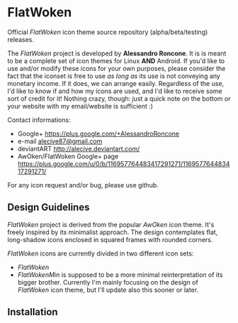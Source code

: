 FlatWoken
=========

Official *FlatWoken* icon theme source repository (alpha/beta/testing) releases.

The *FlatWoken* project is developed by **Alessandro Roncone**. It is is meant to be a complete set of icon themes for Linux **AND** Android. If you'd like to use and/or modify these icons for your own purposes, please consider the fact that the iconset is free to use *as long as* its use is not conveying any monetary income. If it does, we can arrange easily. Regardless of the use, I'd like to know if and how my icons are used, and I'd like to receive some sort of credit for it! Nothing crazy, though: just a quick note on the bottom or your website with my email/website is sufficient :)

Contact informations:

- Google+    https://plus.google.com/+AlessandroRoncone
- e-mail     alecive87@gmail.com
- deviantART http://alecive.deviantart.com/
- AwOken/FlatWoken Google+ page https://plus.google.com/u/0/b/116957764483417291271/116957764483417291271/

For any icon request and/or bug, please use github.

Design Guidelines
--------------

*FlatWoken* project is derived from the popular *AwOken* icon theme. It's freely inspired by its minimalist approach. The design contemplates flat, long-shadow icons enclosed in squared frames with rounded corners.

*FlatWoken* icons are currently divided in two different icon sets:

- *FlatWoken* 
- *FlatWokenMin* is supposed to be a more minimal reinterpretation of its bigger brother. Currently I'm mainly focusing on the design of *FlatWoken* icon theme, but I'll update also this sooner or later.


Installation
--------------

